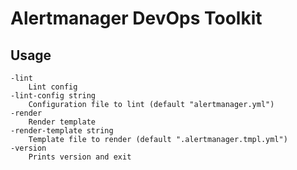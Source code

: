 # Alertmanager DevOps Toolkit

## Usage

```
-lint
    Lint config
-lint-config string
    Configuration file to lint (default "alertmanager.yml")
-render
    Render template
-render-template string
    Template file to render (default ".alertmanager.tmpl.yml")
-version
    Prints version and exit
```
